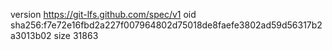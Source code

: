 version https://git-lfs.github.com/spec/v1
oid sha256:f7e72e16fbd2a227f007964802d75018de8faefe3802ad59d56317b2a3013b02
size 31863
